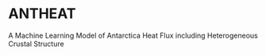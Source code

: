 # ANTHEAT

A Machine Learning Model of Antarctica Heat Flux including Heterogeneous Crustal Structure
